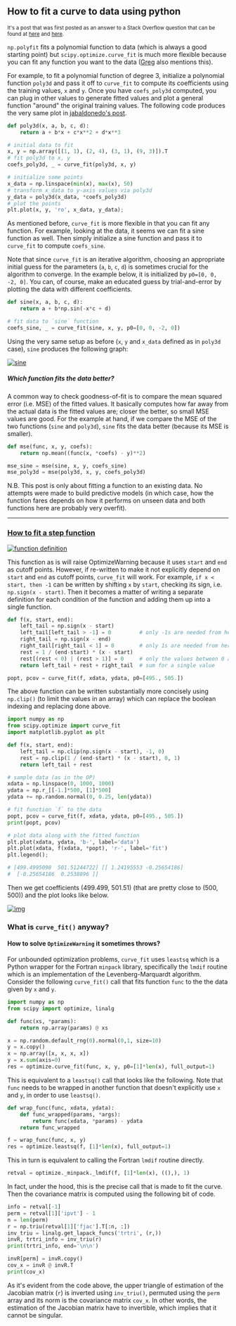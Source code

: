 ## How to fit a curve to data using python

<sup> It's a post that was first posted as an answer to a Stack Overflow question that can be found at [here](https://stackoverflow.com/a/75598551/19123103) and [here](https://stackoverflow.com/q/50371428/19123103). </sup>



`np.polyfit` fits a polynomial function to data (which is always a good starting point) but `scipy.optimize.curve_fit` is much more flexible because you can fit any function you want to the data ([Greg][1] also mentions this). 

For example, to fit a polynomial function of degree 3, initialize a polynomial function `poly3d` and pass it off to `curve_fit` to compute its coefficients using the training values, `x` and `y`. Once you have `coefs_poly3d` computed, you can plug in other values to generate fitted values and plot a general function "around" the original training values. The following code produces the very same plot in [jabaldonedo's post][2].

```python
def poly3d(x, a, b, c, d):
    return a + b*x + c*x**2 + d*x**3

# initial data to fit
x, y = np.array([(1, 1), (2, 4), (3, 1), (9, 3)]).T
# fit poly3d to x, y
coefs_poly3d, _ = curve_fit(poly3d, x, y)

# initialize some points
x_data = np.linspace(min(x), max(x), 50)
# transform x_data to y-axis values via poly3d
y_data = poly3d(x_data, *coefs_poly3d)
# plot the points
plt.plot(x, y, 'ro', x_data, y_data);
```

As mentioned before, `curve_fit` is more flexible in that you can fit any function. For example, looking at the data, it seems we can fit a sine function as well. Then simply initialize a sine function and pass it to `curve_fit` to compute `coefs_sine`. 

Note that since `curve_fit` is an iterative algorithm, choosing an appropriate initial guess for the parameters (`a`, `b`, `c`, `d`) is sometimes crucial for the algorithm to converge. In the example below, it is initialized by `p0=[0, 0, -2, 0]`. You can, of course, make an educated guess by trial-and-error by plotting the data with different coefficients.
```python
def sine(x, a, b, c, d):
    return a + b*np.sin(-x*c + d)

# fit data to `sine` function
coefs_sine, _ = curve_fit(sine, x, y, p0=[0, 0, -2, 0])
```
Using the very same setup as before (`x`, `y` and `x_data` defined as in `poly3d` case), `sine` produces the following graph:

[![sine][3]][3]


##### Which function fits the data better?

A common way to check goodness-of-fit is to compare the mean squared error (i.e. MSE) of the fitted values. It basically computes how far away from the actual data is the fitted values are; closer the better, so small MSE values are good. For the example at hand, if we compare the MSE of the two functions (`sine` and `poly3d`), `sine` fits the data better (because its MSE is smaller).

```python
def mse(func, x, y, coefs):
    return np.mean((func(x, *coefs) - y)**2)

mse_sine = mse(sine, x, y, coefs_sine)
mse_poly3d = mse(poly3d, x, y, coefs_poly3d)
```

N.B. This post is only about fitting a function to an existing data. No attempts were made to build predictive models (in which case, how the function fares depends on how it performs on unseen data and both functions here are probably very overfit).


---

### [How to fit a step function](https://stackoverflow.com/q/50371428/19123103)

[![function definition][4]][4]


This function as is will raise OptimizeWarning because it uses `start` and `end` as cutoff points. However, if re-written to make it not explicitly depend on `start` and `end` as cutoff points, `curve_fit` will work. For example, `if x < start, then -1` can be written by shifting `x` by `start`, checking its sign, i.e. `np.sign(x - start)`. Then it becomes a matter of writing a separate definition for each condition of the function and adding them up into a single function.

```python
def f(x, start, end):
    left_tail = np.sign(x - start)
    left_tail[left_tail > -1] = 0         # only -1s are needed from here
    right_tail = np.sign(x - end)
    right_tail[right_tail < 1] = 0        # only 1s are needed from here
    rest = 1 / (end-start) * (x - start)
    rest[(rest < 0) | (rest > 1)] = 0     # only the values between 0 and 1 are needed from here
    return left_tail + rest + right_tail  # sum for a single value

popt, pcov = curve_fit(f, xdata, ydata, p0=[495., 505.])
```

The above function can be written substantially more concisely using `np.clip()` (to limit the values in an array) which can replace the boolean indexing and replacing done above.

```python
import numpy as np
from scipy.optimize import curve_fit
import matplotlib.pyplot as plt

def f(x, start, end):
    left_tail = np.clip(np.sign(x - start), -1, 0)
    rest = np.clip(1 / (end-start) * (x - start), 0, 1)
    return left_tail + rest

# sample data (as in the OP)
xdata = np.linspace(0, 1000, 1000)
ydata = np.r_[[-1.]*500, [1]*500]
ydata += np.random.normal(0, 0.25, len(ydata))

# fit function `f` to the data
popt, pcov = curve_fit(f, xdata, ydata, p0=[495., 505.])
print(popt, pcov)

# plot data along with the fitted function
plt.plot(xdata, ydata, 'b-', label='data')
plt.plot(xdata, f(xdata, *popt), 'r-', label='fit')
plt.legend();

# [499.4995098  501.51244722] [[ 1.24195553 -0.25654186]
#  [-0.25654186  0.2538896 ]]
```

Then we get coefficients (499.499, 501.51) (that are pretty close to (500, 500)) and the plot looks like below.

[![img][5]][5]


### What is `curve_fit()` anyway?

#### How to solve `OptimizeWarning` it sometimes throws?

For unbounded optimization problems, `curve_fit` uses `leastsq` which is a Python wrapper for the Fortran `minpack` library, specifically the `lmdif` routine which is an implementation of the Levenberg-Marquardt algorithm. Consider the following `curve_fit()` call that fits function `func` to the the data given by `x` and `y`.
```python
import numpy as np
from scipy import optimize, linalg

def func(xs, *params):
    return np.array(params) @ xs

x = np.random.default_rng(0).normal(0,1, size=10)
y = x.copy()
x = np.array([x, x, x, x])
y = x.sum(axis=0)
res = optimize.curve_fit(func, x, y, p0=[1]*len(x), full_output=1)
```
This is equivalent to a `leastsq()` call that looks like the following. Note that `func` needs to be wrapped in another function that doesn't explicitly use `x` and `y`, in order to use `leastsq()`.

```python
def wrap_func(func, xdata, ydata):
    def func_wrapped(params, *args):
        return func(xdata, *params) - ydata
    return func_wrapped

f = wrap_func(func, x, y)
res = optimize.leastsq(f, [1]*len(x), full_output=1)
```

This in turn is equivalent to calling the Fortran `lmdif` routine directly.

```python
retval = optimize._minpack._lmdif(f, [1]*len(x), ((),), 1)
```
In fact, under the hood, this is the precise call that is made to fit the curve. Then the covariance matrix is computed using the following bit of code.

```python
info = retval[-1]
perm = retval[1]['ipvt'] - 1
n = len(perm)
r = np.triu(retval[1]['fjac'].T[:n, :])
inv_triu = linalg.get_lapack_funcs('trtri', (r,))
invR, trtri_info = inv_triu(r)
print(trtri_info, end='\n\n')

invR[perm] = invR.copy()
cov_x = invR @ invR.T
print(cov_x)
```
As it's evident from the code above, the upper triangle of estimation of the Jacobian matrix (`r`) is inverted using `inv_triu()`, permuted using the `perm` array and its norm is the covariance matrix `cov_x`. In other words, the estimation of the Jacobian matrix have to invertible, which implies that  it cannot be singular.




  [1]: https://stackoverflow.com/a/19165437/19123103
  [2]: https://stackoverflow.com/a/19165440/19123103
  [3]: https://i.stack.imgur.com/5lN2s.png
  [4]: https://i.stack.imgur.com/22ZYx.gif
  [5]: https://i.stack.imgur.com/h7Ccj.png